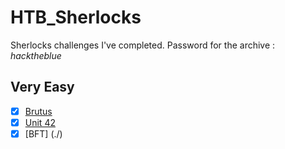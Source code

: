 # HTB_Sherlocks
Sherlocks challenges I've completed. Password for the archive : *hacktheblue*

## Very Easy
- [x] [Brutus](./challenges/brutus/)
- [x] [Unit 42](./challenges/Unit42/)
- [x] [BFT] (./)